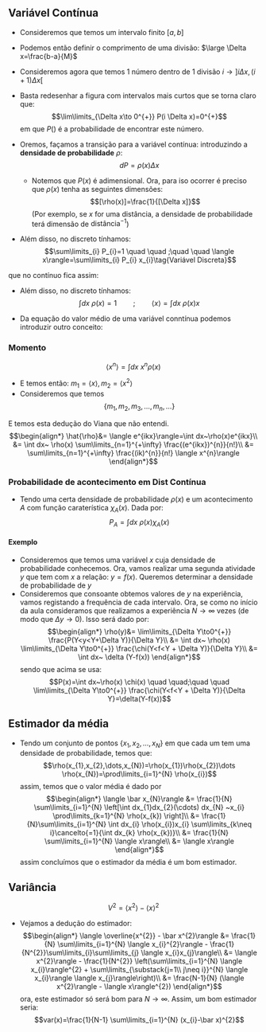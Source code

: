 ## Variável Contínua
- Consideremos que temos um intervalo finito $[a,b]$
- Podemos então definir o comprimento de uma divisão: $\large \Delta x=\frac{b-a}{M}$ 
- Consideremos agora que temos 1 número dentro de 1 divisão $i \to ]i \Delta x, (i+1)\Delta x[$
- Basta redesenhar a figura com intervalos mais curtos que se torna claro que:
$$\lim\limits_{\Delta x\to 0^{+}} P(i \Delta x)=0^{+}$$
em que $P()$ é a probabilidade de encontrar este número.

- Oremos, façamos a transição para a variável contínua: introduzindo a **densidade de probabilidade** $\rho$: $$dP= \rho(x)\Delta x$$
    - Notemos que $P(x)$ é adimensional. Ora, para iso ocorrer é preciso que $\rho(x)$ tenha as seguintes dimensões: $$[\rho(x)]=\frac{1}{[\Delta x]}$$ (Por exemplo, se $x$ for uma distância, a densidade de probabilidade terá dimensão de $\textsf{distância}^{-1}$)

- Além disso, no discreto tínhamos: $$\sum\limits_{i} P_{i}=1 \quad \quad ;\quad \quad \langle x\rangle=\sum\limits_{i} P_{i} x_{i}\tag{Variável Discreta}$$

que no contínuo fica assim:
- Além disso, no discreto tínhamos: $$\int dx ~ \rho(x) =1 \quad \quad ;\quad \quad \langle x\rangle=\int dx~ \rho(x) x\tag{Variável Contínua}$$

- Da equação do valor médio de uma variável conntínua podemos introduzir outro conceito:
### Momento
$$\langle x^{n}\rangle= \int dx~ x^{n} \rho(x)$$
- E temos então: $m_{1}=\langle x\rangle, m_{2}= \langle x^{2}\rangle$
- Consideremos que temos $$\{ m_{1},m_{2},m_{3},\dots,m_{n},\dots \}$$

E temos esta dedução do Viana que não entendi.
$$\begin{align*}
\hat{\rho}&= \langle e^{ikx}\rangle=\int dx~\rho(x)e^{ikx}\\
&= \int dx~ \rho(x) \sum\limits_{n=1}^{+\infty} \frac{(e^{ikx})^{n}}{n!}\\
&= \sum\limits_{n=1}^{+\infty} \frac{(ik)^{n}}{n!} \langle x^{n}\rangle
\end{align*}$$

### Probabilidade de acontecimento em Dist Contínua
- Tendo uma certa densidade de probabilidade $\rho(x)$ e um acontecimento $A$ com função caraterística $\chi_{A}(x)$. Dada por:
$$P_{A}=\int dx~\rho(x) \chi_{A}(x)$$

#### Exemplo
- Consideremos que temos uma variável $x$ cuja densidade de probabilidade conhecemos. Ora, vamos realizar uma segunda atividade $y$ que tem com $x$ a relação: $y=f(x)$. Queremos determinar a densidade de probabilidade de $y$
- Consideremos que consoante obtemos valores de $y$ na experiência, vamos registando a frequência de cada intervalo. Ora, se como no início da aula consideramos que realizamos a experiência $N\to\infty$ vezes (de modo que $\Delta y\to0$). Isso será dado por:
$$\begin{align*}
\rho(y)&= \lim\limits_{\Delta Y\to0^{+}} \frac{P(Y<y<Y+\Delta Y)}{\Delta Y}\\
&= \int dx~ \rho(x) \lim\limits_{\Delta Y\to0^{+}} \frac{\chi(Y<f<Y + \Delta Y)}{\Delta Y}\\
&= \int dx~ \delta (Y-f(x))
\end{align*}$$
sendo que acima se usa:
$$P(x)=\int dx~\rho(x) \chi(x) \quad \quad;\quad \quad \lim\limits_{\Delta Y\to0^{+}} \frac{\chi(Y<f<Y + \Delta Y)}{\Delta Y}=\delta(Y-f(x))$$

## Estimador da média
- Tendo um conjunto de pontos $\{ x_{1},x_{2},\dots,x_{N}\}$ em que cada um tem uma densidade de probabilidade, temos que:
$$\rho(x_{1},x_{2},\dots,x_{N})=\rho(x_{1})\rho(x_{2})\dots \rho(x_{N})=\prod\limits_{i=1}^{N} \rho(x_{i})$$
assim, temos que o valor média é dado por 
$$\begin{align*}
\langle \bar x_{N}\rangle &= \frac{1}{N} \sum\limits_{i=1}^{N} \left[\int dx_{1}dx_{2}(\cdots) dx_{N} ~x_{i} \prod\limits_{k=1}^{N} \rho(x_{k}) \right]\\
&= \frac{1}{N}\sum\limits_{i=1}^{N} \int dx_{i} \rho(x_{i})x_{i} \sum\limits_{k\neq i}\cancelto{=1}{\int dx_{k} \rho(x_{k})}\\
&= \frac{1}{N} \sum\limits_{i=1}^{N} \langle x\rangle\\
&= \langle x\rangle 
\end{align*}$$
assim concluímos que o estimador da média é um bom estimador.

## Variância
$$V^{2}=\langle x^{2}\rangle- \langle x\rangle^{2}$$
- Vejamos a dedução do estimador:
$$\begin{align*}
\langle \overline{x^{2}} - \bar x^{2}\rangle &= \frac{1}{N} \sum\limits_{i=1}^{N} \langle x_{i}^{2}\rangle - \frac{1}{N^{2}}\sum\limits_{i}\sum\limits_{j} \langle x_{i}x_{j}\rangle\\
&= \langle x^{2}\rangle - \frac{1}{N^{2}} \left(\sum\limits_{i=1}^{N} \langle x_{i}\rangle^{2} + \sum\limits_{\substack{j=1\\ j\neq i}}^{N} \langle x_{i}\rangle \langle x_{j}\rangle\right)\\
&=  \frac{N-1}{N} (\langle x^{2}\rangle - \langle x\rangle^{2})
\end{align*}$$
ora, este estimador só será bom para $N\to\infty$. Assim, um bom estimador seria:
$$var(x)=\frac{1}{N-1} \sum\limits_{i=1}^{N} (x_{i}-\bar x)^{2}$$